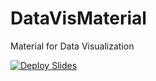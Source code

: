 # DataVisMaterial
Material for Data Visualization

[![Deploy Slides](https://github.com/Venustiano/DataVisMaterial/actions/workflows/gh-slides.yml/badge.svg)](https://github.com/Venustiano/DataVisMaterial/actions/workflows/gh-slides.yml)


